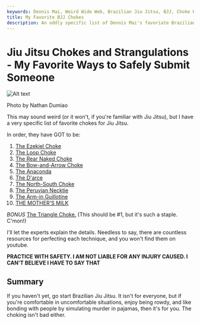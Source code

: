 ```yaml
---
keywords: Dennis Mai, Weird Wide Web, Brazilian Jiu Jitsu, BJJ, Choke Holds, BJJ Strangulations
title: My Favorite BJJ Chokes
description: An oddly specific list of Dennis Mai's favoriate Brazilian Jiu jitsu chokes and strangulations.
---
```


# Jiu Jitsu Chokes and Strangulations - My Favorite Ways to Safely Submit Someone

![Alt text](imgs/nathan-dumlao-AsCCBr7J-XM-unsplash.jpg, 'Photo by Nathan Dumiao')

<figcaption>Photo by Nathan Dumiao</figcaption>

This may sound weird (or it won't, if you're familiar with Jiu Jitsu), but I have a very specific list of favorite chokes for Jiu Jitsu.

In order, they have GOT to be:

1. [The Ezekiel Choke](https://www.youtube.com/watch?v=fuvgllnmp3g)
2. [The Loop Choke](https://www.youtube.com/watch?v=9Y6MmSR6LjU)
3. [The Rear Naked Choke](https://www.youtube.com/watch?v=l8-JI7NND3E)
4. [The Bow-and-Arrow Choke](https://www.youtube.com/watch?v=yrUXIujVGTM)
5. [The Anaconda](https://www.youtube.com/watch?v=A4LQMLYJ9yo)
6. [The D'arce](https://www.youtube.com/watch?v=0Dx5Ecj2yV4)
7. [The North-South Choke](https://www.youtube.com/watch?v=VkI7wuhN2Ps)
8. [The Peruvian Necktie](https://www.youtube.com/watch?v=kxCCrUACAwM)
9. [The Arm-in Guillotine](https://www.youtube.com/watch?v=raUOzIkDt5k)
10. [THE MOTHER'S MILK](https://www.youtube.com/watch?v=2uAzRUGtnkA)

*BONUS* [The Triangle Choke.](https://www.youtube.com/watch?v=waM29uvV1Wo) (This should be #1, but it's such a staple. C'mon!)

I'll let the experts explain the details. Needless to say, there are countless resources for perfecting each technique, and you won't find them on youtube.

**PRACTICE WITH SAFETY. I AM NOT LIABLE FOR ANY INJURY CAUSED. I CAN'T BELIEVE I HAVE TO SAY THAT**

## Summary

If you haven't yet, go start Brazilian Jiu Jitsu. It isn't for everyone, but if you're comfortable in uncomfortable situations, enjoy being rowdy, and like bonding with people by simulating murder in pajamas, then it's for you. The choking isn't bad either.